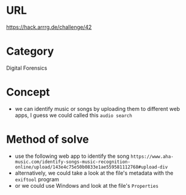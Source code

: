 # URL
https://hack.arrrg.de/challenge/42
# Category
Digital Forensics
# Concept
* we can identify music or songs by uploading them to different web apps, I guess we could called this `audio search`
# Method of solve
* use the following web app to identify the song
`https://www.aha-music.com/identify-songs-music-recognition-online/upload/143e4c75e50b0833e1ae559581112768#upload-div`
* alternatively, we could take a look at the file's metadata with the `exiftool` program
* or we could use Windows and look at the file's `Properties`
